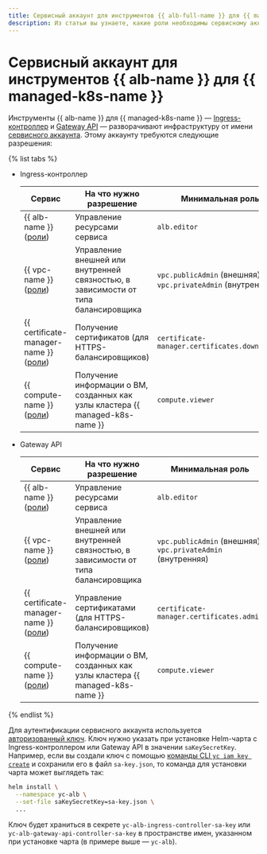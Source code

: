 ```yaml
---
title: Сервисный аккаунт для инструментов {{ alb-full-name }} для {{ managed-k8s-full-name }}
description: Из статьи вы узнаете, какие роли необходимы сервисному аккаунту для использования инструментов {{ alb-name }} для {{ managed-k8s-name }}.
---
```


# Сервисный аккаунт для инструментов {{ alb-name }} для {{ managed-k8s-name }}


Инструменты {{ alb-name }} для {{ managed-k8s-name }} — [Ingress-контроллер](index.md) и [Gateway API](../k8s-gateway-api/index.md) — разворачивают инфраструктуру от имени [сервисного аккаунта](../../../iam/concepts/users/service-accounts.md). Этому аккаунту требуются следующие разрешения:


{% list tabs %}

- Ingress-контроллер


  | Сервис | На что нужно разрешение | Минимальная роль |
  | ----- | ----- | ----- |
  | {{ alb-name }}<br/>([роли](../../security/index.md)) | Управление ресурсами сервиса | `alb.editor` |
  | {{ vpc-name }}<br/>([роли](../../../vpc/security/index.md)) | Управление внешней или внутренней связностью, в зависимости от типа балансировщика | `vpc.publicAdmin` (внешняя)<br/>`vpc.privateAdmin` (внутренняя) |
  | {{ certificate-manager-name }}<br/>([роли](../../../certificate-manager/security/index.md)) | Получение сертификатов (для HTTPS-балансировщиков) | `certificate-manager.certificates.downloader` |
  | {{ compute-name }}<br/>([роли](../../../compute/security/index.md)) | Получение информации о ВМ, созданных как узлы кластера {{ managed-k8s-name }} | `compute.viewer` |


- Gateway API

  | Сервис | На что нужно разрешение | Минимальная роль |
  | ----- | ----- | ----- |
  | {{ alb-name }}<br/>([роли](../../security/index.md)) | Управление ресурсами сервиса | `alb.editor` |
  | {{ vpc-name }}<br/>([роли](../../../vpc/security/index.md)) | Управление внешней или внутренней связностью, в зависимости от типа балансировщика | `vpc.publicAdmin` (внешняя)<br/>`vpc.privateAdmin` (внутренняя) |
  | {{ certificate-manager-name }}<br/>([роли](../../../certificate-manager/security/index.md)) | Управление сертификатами (для HTTPS-балансировщиков) | `certificate-manager.certificates.admin` |
  | {{ compute-name }}<br/>([роли](../../../compute/security/index.md)) | Получение информации о ВМ, созданных как узлы кластера {{ managed-k8s-name }} | `compute.viewer` |
  
{% endlist %}


Для аутентификации сервисного аккаунта используется [авторизованный ключ](../../../iam/concepts/authorization/key.md). Ключ нужно указать при установке Helm-чарта с Ingress-контроллером или Gateway API в значении `saKeySecretKey`. Например, если вы создали ключ с помощью [команды CLI `yc iam key create`](../../../cli/cli-ref/iam/cli-ref/key/create.md) и сохранили его в файл `sa-key.json`, то команда для установки чарта может выглядеть так:

```bash
helm install \
  --namespace yc-alb \
  --set-file saKeySecretKey=sa-key.json \
  ...
```

Ключ будет храниться в секрете `yc-alb-ingress-controller-sa-key` или `yc-alb-gateway-api-controller-sa-key` в пространстве имен, указанном при установке чарта (в примере выше — `yc-alb`).
